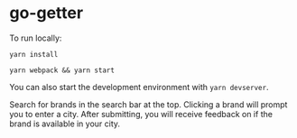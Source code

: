 # go-getter

To run locally:

`yarn install`

`yarn webpack && yarn start`

You can also start the development environment with `yarn devserver`.

Search for brands in the search bar at the top.  Clicking a brand will prompt you to enter a city. After submitting, you will receive feedback on if the brand is available in your city.
